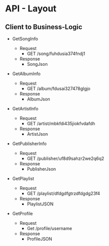 [comment]: <> (Author: Khaled Ahmed)

# API - Layout

## Client to Business-Logic

- GetSongInfo
  - Request
    - GET /song/fuhdusia374fndj1
  - Response
    - SongJson

- GetAlbumInfo
  - Request
    - GET /album/fdusai327478glgjo
  - Response
    - AlbumJson

- GetArtistInfo
  - Request
    - GET /artist/mbkfdi435jiokfvdafdh
  - Response
    - ArtistJson

- GetPublisherInfo
  - Request
    - GET /publisher/uf8d9sahzr2we2q6q2
  - Response
    - PublisherJson

- GetPlaylist
  - Request
    - GET /playlist/dfdgdfgtrzdfdgdg23f4
  - Response
    - PlaylistJSON

- GetProfile
  - Request
    - Get /profile/username
  - Response
    - ProfileJSON
